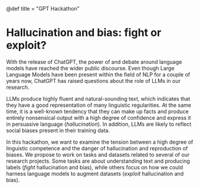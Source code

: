 @def title = "GPT Hackathon"

# Hallucination and bias: fight or exploit?

With the release of ChatGPT, the power of and debate around language models have reached the wider public discourse. Even though Large Language Models have been present within the field of NLP for a couple of years now, ChatGPT has raised questions about the role of LLMs in our research. 

LLMs produce highly fluent and natural-sounding text, which indicates that they have a good representation of many linguistic regularities. At the same time, it is a well-known tendency that they can make up facts and produce entirely nonsensical output with a high degree of confidence and express it in persuasive language (*hallucination*). In addition, LLMs are likely to reflect social biases present in their training data. 

In this hackathon, we want to examine the tension between a high degree of linguistic competence and the danger of hallucination and reproduction of biases. We propose to work on tasks and datasets related to several of our research projects. Some tasks are about understanding text and producing labels (*fight* hallucination and bias), while others focus on how we could harness language models to augment datasets (*exploit* hallucination and bias). 

